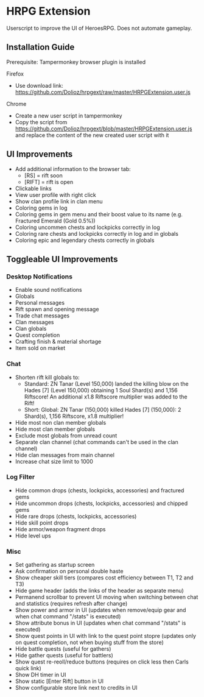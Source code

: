 # HRPG Extension

Userscript to improve the UI of HeroesRPG.
Does not automate gameplay.

## Installation Guide

Prerequisite: Tampermonkey browser plugin is installed

Firefox
- Use download link: https://github.com/Dolioz/hrpgext/raw/master/HRPGExtension.user.js

Chrome
- Create a new user script in tampermonkey
- Copy the script from https://github.com/Dolioz/hrpgext/blob/master/HRPGExtension.user.js and replace the content of the new created user script with it

## UI Improvements

- Add additional information to the browser tab:
    - [RS] = rift soon
    - [RIFT] = rift is open
- Clickable links
- View user profile with right click
- Show clan profile link in clan menu
- Coloring gems in log
- Coloring gems in gem menu and their boost value to its name (e.g. Fractured Emerald (Gold 0.5%))
- Coloring uncommen chests and lockpicks correctly in log
- Coloring rare chests and lockpicks correctly in log and in globals
- Coloring epic and legendary chests correctly in globals

## Toggleable UI Improvements

### Desktop Notifications

- Enable sound notifications
- Globals
- Personal messages
- Rift spawn and opening message
- Trade chat messages
- Clan messages
- Clan globals
- Quest completion
- Crafting finish & material shortage
- Item sold on market

### Chat

- Shorten rift kill globals to:
  - Standard: ZN Tanar (Level 150,000) landed the killing blow on the Hades [7] (Level 150,000) obtaining 1 Soul Shard(s) and 1,156 Riftscore! An additional x1.8 Riftscore multiplier was added to the Rift!
  - Short: Global: ZN Tanar (150,000) killed Hades [7] (150,000): 2 Shard(s), 1,156 Riftscore, x1.8 multiplier!
- Hide most non clan member globals
- Hide most clan member globals
- Exclude most globals from unread count
- Separate clan channel (chat commands can't be used in the clan channel)
- Hide clan messages from main channel
- Increase chat size limit to 1000

### Log Filter

- Hide common drops (chests, lockpicks, accessories) and fractured gems
- Hide uncommon drops (chests, lockpicks, accessories) and chipped gems
- Hide rare drops (chests, lockpicks, accessories)
- Hide skill point drops
- Hide armor/weapon fragment drops
- Hide level ups

### Misc

- Set gathering as startup screen
- Ask confirmation on personal double haste
- Show cheaper skill tiers (compares cost efficiency between T1, T2 and T3)
- Hide game header (adds the links of the header as separate menu)
- Permanend scrollbar to prevent UI moving when switching between chat and statistics (requires refresh after change)
- Show power and armor in UI (updates when remove/equip gear and when chat command "/stats" is executed)
- Show attribute bonus in UI (updates when chat command "/stats" is executed)
- Show quest points in UI with link to the quest point stopre (updates only on quest completion, not when buying stuff from the store)
- Hide battle quests (useful for gathers)
- Hide gather quests (useful for battlers)
- Show quest re-reoll/reduce buttons (requires on click less then Carls quick link)
- Show DH timer in UI
- Show static [Enter Rift] button in UI
- Show configurable store link next to credits in UI
